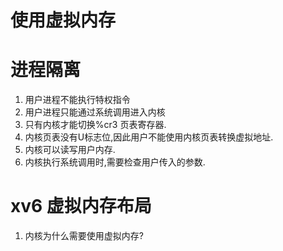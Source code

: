 # 使用虚拟内存

# 进程隔离
1. 用户进程不能执行特权指令
2. 用户进程只能通过系统调用进入内核
3. 只有内核才能切换%cr3 页表寄存器.
4. 内核页表没有U标志位,因此用户不能使用内核页表转换虚拟地址.
5. 内核可以读写用户内存.
6. 内核执行系统调用时,需要检查用户传入的参数.

# xv6 虚拟内存布局
1. 内核为什么需要使用虚拟内存?